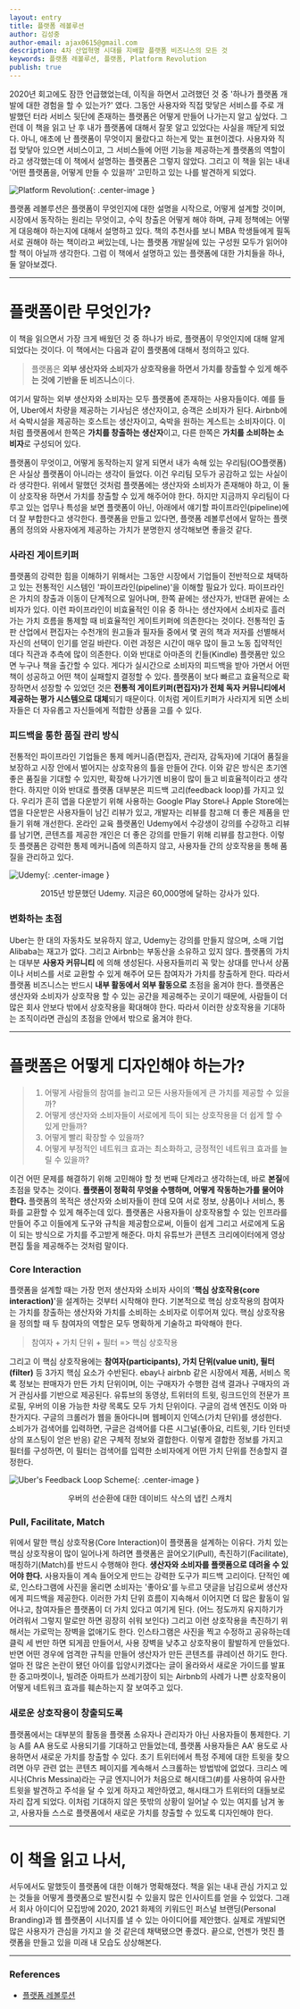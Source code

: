 ```yaml
---
layout: entry
title: 플랫폼 레볼루션
author: 김성중
author-email: ajax0615@gmail.com
description: 4차 산업혁명 시대를 지배할 플랫폼 비즈니스의 모든 것
keywords: 플랫폼 레볼루션, 플랫폼, Platform Revolution
publish: true
---
```


2020년 회고에도 잠깐 언급했었는데, 이직을 하면서 고려했던 것 중 \'하나가 플랫폼 개발에 대한 경험을 할 수 있는가?\' 였다. 그동안 사용자와 직접 맞닿은 서비스를 주로 개발했던 터라 서비스 뒷단에 존재하는 플랫폼은 어떻게 만들어 나가는지 알고 싶었다. 그런데 이 책을 읽고 난 후 내가 플랫폼에 대해서 잘못 알고 있었다는 사실을 깨닫게 되었다. 아니, 애초에 난 플랫폼이 무엇이지 몰랐다고 하는게 맞는 표현이겠다. 사용자와 직접 맞닿아 있으면 서비스이고, 그 서비스들에 어떤 기능을 제공하는게 플랫폼의 역할이라고 생각했는데 이 책에서 설명하는 플랫폼은 그렇지 않았다. 그리고 이 책을 읽는 내내 \'어떤 플랫폼을, 어떻게 만들 수 있을까\' 고민하고 있는 나를 발견하게 되었다.

![Platform Revolution](/images/2021/01/29/platform-revolution.jpeg "Platform Revolution"){: .center-image }

플랫폼 레볼루션은 플랫폼이 무엇인지에 대한 설명을 시작으로, 어떻게 설계할 것이며, 시장에서 동작하는 원리는 무엇이고, 수익 창출은 어떻게 해야 하며, 규제 정책에는 어떻게 대응해야 하는지에 대해서 설명하고 있다. 책의 추천사를 보니 MBA 학생들에게 필독서로 권해야 하는 책이라고 써있는데, 나는 플랫폼 개발실에 있는 구성원 모두가 읽어야 할 책이 아닐까 생각한다. 그럼 이 책에서 설명하고 있는 플랫폼에 대한 가치들을 하나, 둘 알아보겠다.

---

# 플랫폼이란 무엇인가?
이 책을 읽으면서 가장 크게 배웠던 것 중 하나가 바로, 플랫폼이 무엇인지에 대해 알게 되었다는 것이다. 이 책에서는 다음과 같이 플랫폼에 대해서 정의하고 있다.

> 플랫폼은 **외부 생산자와 소비자가 상호작용을 하면서 가치를 창출할 수 있게 해주는 것에 기반을 둔 비즈니스**이다.

여기서 말하는 외부 생산자와 소비자는 모두 플랫폼에 존재하는 사용자들이다. 예를 들어, Uber에서 차량을 제공하는 기사님은 생산자이고, 승객은 소비자가 된다. Airbnb에서 숙박시설을 제공하는 호스트는 생산자이고, 숙박을 원하는 게스트는 소비자이다. 이처럼 플랫폼에서 한쪽은 **가치를 창출하는 생산자**이고, 다른 한쪽은 **가치를 소비하는 소비자**로 구성되어 있다.

플랫폼이 무엇이고, 어떻게 동작하는지 알게 되면서 내가 속해 있는 우리팀(OO플랫폼)은 사실상 플랫폼이 아니라는 생각이 들었다. 이건 우리팀 모두가 공감하고 있는 사실이라 생각한다. 위에서 말했던 것처럼 플랫폼에는 생산자와 소비자가 존재해야 하고, 이 둘이 상호작용 하면서 가치를 창출할 수 있게 해주어야 한다. 하지만 지금까지 우리팀이 다루고 있는 업무나 특성을 보면 플랫폼이 아닌, 아래에서 얘기할 파이프라인(pipeline)에 더 잘 부합한다고 생각한다. 플랫폼을 만들고 있다면, 플랫폼 레볼루션에서 말하는 플랫폼의 정의와 사용자에게 제공하는 가치가 분명한지 생각해보면 좋을것 같다.

### 사라진 게이트키퍼
플랫폼의 강력한 힘을 이해하기 위해서는 그동안 시장에서 기업들이 전반적으로 채택하고 있는 전통적인 시스템인 \'파이프라인(pipeline)\'을 이해할 필요가 있다. 파이프라인은 가치의 창출과 이동이 단계적으로 일어나며, 한쪽 끝에는 생산자가, 반대편 끝에는 소비자가 있다. 이런 파이프라인이 비효율적인 이유 중 하나는 생산자에서 소비자로 흘러가는 가치 흐름을 통제할 때 비효율적인 게이트키퍼에 의존한다는 것이다. 전통적인 출판 산업에서 편집자는 수천개의 원고들과 필자들 중에서 몇 권의 책과 저자를 선별해서 자신의 선택이 인기를 얻길 바란다. 이런 과정은 시간이 매우 많이 들고 노동 집약적인 데다 직관과 추측에 많이 의존한다. 이와 반대로 아마존의 킨들(Kindle) 플랫폼만 있으면 누구나 책을 출간할 수 있다. 게다가 실시간으로 소비자의 피드백을 받아 가면서 어떤 책이 성공하고 어떤 책이 실패할지 결정할 수 있다. 플랫폼이 보다 빠르고 효율적으로 확장하면서 성장할 수 있었던 것은 **전통적 게이트키퍼(편집자)가 전체 독자 커뮤니티에서 제공하는 평가 시스템으로 대체**되기 때문이다. 이처럼 게이트키퍼가 사라지게 되면 소비자들은 더 자유롭고 자신들에게 적합한 상품을 고를 수 있다.

### 피드백을 통한 품질 관리 방식
전통적인 파이프라인 기업들은 통제 메커니즘(편집자, 관리자, 감독자)에 기대어 품질을 보장하고 시장 안에서 벌어지는 상호작용의 틀을 만들어 간다. 이와 같은 방식은 초기엔 좋은 품질을 기대할 수 있지만, 확장해 나가기엔 비용이 많이 들고 비효율적이라고 생각한다. 하지만 이와 반대로 플랫폼 대부분은 피드백 고리(feedback loop)를 가지고 있다. 우리가 흔히 앱을 다운받기 위해 사용하는 Google Play Store나 Apple Store에는 앱을 다운받은 사용자들이 남긴 리뷰가 있고, 개발자는 리뷰를 참고해 더 좋은 제품을 만들기 위해 개선한다. 온라인 교육 플랫폼인 Udemy에서 수강생이 강의를 수강하고 리뷰를 남기면, 콘텐츠를 제공한 개인은 더 좋은 강의를 만들기 위해 리뷰를 참고한다. 이렇듯 플랫폼은 강력한 통제 메커니즘에 의존하지 않고, 사용자들 간의 상호작용을 통해 품질을 관리하고 있다.

![Udemy](/images/2021/01/29/udemy.jpg "Udemy"){: .center-image }
<center>2015년 방문했던 Udemy. 지금은 60,000명에 달하는 강사가 있다.</center>

### 변화하는 초점
Uber는 한 대의 자동차도 보유하지 않고, Udemy는 강의를 만들지 않으며, 소매 기업 Alibaba는 재고가 없다. 그리고 Airbnb는 부동산을 소유하고 있지 않다. 플랫폼의 가치는 대부분 **사용자 커뮤니티** 에 의해 생성된다. 사용자들끼리 꼭 맞는 상대를 만나서 상품이나 서비스를 서로 교환할 수 있게 해주어 모든 참여자가 가치를 창출하게 한다. 따라서 플랫폼 비즈니스는 반드시 **내부 활동에서 외부 활동으로** 초점을 옮겨야 한다. 플랫폼은 생산자와 소비자가 상호작용 할 수 있는 공간을 제공해주는 곳이기 때문에, 사람들이 더 많은 회사 안보다 밖에서 상호작용을 확대해야 한다. 따라서 이러한 상호작용을 기대하는 조직이라면 관심의 초점을 안에서 밖으로 옮겨야 한다.

---

# 플랫폼은 어떻게 디자인해야 하는가?
> 1. 어떻게 사람들의 참여를 늘리고 모든 사용자들에게 큰 가치를 제공할 수 있을까?
> 2. 어떻게 생산자와 소비자들이 서로에게 득이 되는 상호작용을 더 쉽게 할 수 있게 만들까?
> 3. 어떻게 빨리 확장할 수 있을까?
> 4. 어떻게 부정적인 네트워크 효과는 최소화하고, 긍정적인 네트워크 효과를 늘릴 수 있을까?

이건 어떤 문제를 해결하기 위해 고민해야 할 첫 번째 단계라고 생각하는데, 바로 **본질**에 초점을 맞추는 것이다. **플랫폼이 정확히 무엇을 수행하며, 어떻게 작동하는가를 물어야 한다.** 플랫폼의 목적은 생산자와 소비자들이 한데 모여 서로 정보, 상품이나 서비스, 통화를 교환할 수 있게 해주는데 있다.  플랫폼은 사용자들이 상호작용할 수 있는 인프라를 만들어 주고 이들에게 도구와 규칙을 제공함으로써, 이들이 쉽게 그리고 서로에게 도움이 되는 방식으로 가치를 주고받게 해준다. 마치 유튜브가 콘텐츠 크리에이터에게 영상 편집 툴을 제공해주는 것처럼 말이다.

### Core Interaction
플랫폼을 설계할 때는 가장 먼저 생산자와 소비자 사이의 \'**핵심 상호작용(core interaction)**\'을 설계하는 것부터 시작해야 한다. 기본적으로 핵심 상호작용의 참여자는 가치를 창출하는 생산자와 가치를 소비하는 소비자로 이루어져 있다. 핵심 상호작용을 정의할 때 두 참여자의 역할은 모두 명확하게 기술하고 파악해야 한다.

> 참여자 + 가치 단위 + 필터 => 핵심 상호작용

그리고 이 핵심 상호작용에는 **참여자(participants), 가치 단위(value unit), 필터(filter)** 등 3가지 핵심 요소가 수반된다. ebay나 airbnb 같은 시장에서 제품, 서비스 목록 정보는 판매자가 만든 가치 단위이며, 이는 구매자가 수행한 검색 결과나 구매자의 과거 관심사를 기반으로 제공된다. 유튜브의 동영상, 트위터의 트윗, 링크드인의 전문가 프로필, 우버의 이용 가능한 차량 목록도 모두 가치 단위이다. 구글의 검색 엔진도 이와 마찬가지다. 구글의 크롤러가 웹을 돌아다니며 웹페이지 인덱스(가치 단위)를 생성한다. 소비가가 검색어를 입력하면, 구글은 검색어를 다른 시그널(좋아요, 리트윗, 기타 인터넷상의 포스팅이 얻은 반응) 같은 구체적 정보와 결합한다. 이렇게 결합한 정보를 가지고 필터를 구성하면, 이 필터는 검색어를 입력한 소비자에게 어떤 가치 단위를 전송할지 결정한다.

![Uber's Feedback Loop Scheme](/images/2021/01/29/uber-feeback-loop.png "Uber's Feedback Loop Scheme"){: .center-image }
<center>우버의 선순환에 대한 데이비드 삭스의 냅킨 스캐치</center>



### Pull, Facilitate, Match
위에서 말한 핵심 상호작용(Core Interaction)이 플랫폼을 설계하는 이유다. 가치 있는 핵심 상호작용이 많이 일어나게 하려면 플랫폼은 끌어오기(Pull), 촉진하기(Facilitate), 매칭하기(Match)를 반드시 수행해야 한다. **생산자와 소비자를 플랫폼으로 데려올 수 있어야 한다.** 사용자들이 계속 들어오게 만드는 강력한 도구가 피드백 고리이다. 단적인 예로, 인스타그램에 사진을 올리면 소비자는 \'좋아요\'를 누르고 댓글을 남김으로써 생산자에게 피드백을 제공한다. 이러한 가치 단위 흐름이 지속해서 이어지면 더 많은 활동이 일어나고, 참여자들은 플랫폼이 더 가치 있다고 여기게 된다. (어느 정도까지 유지하기가 어려워서 그렇지 말로만 하면 굉장히 쉬워 보인다) 그리고 이런 상호작용을 촉진하기 위해서는 가로막는 장벽을 없애기도 한다. 인스타그램은 사진을 찍고 수정하고 공유하는데 클릭 세 번만 하면 되게끔 만들어서, 사용 장벽을 낮추고 상호작용이 활발하게 만들었다. 반면 어떤 경우에 엄격한 규칙을 만들어 생산자가 만든 콘텐츠를 큐레이션 하기도 한다. 얼마 전 많은 논란이 됐던 아이를 입양시키겠다는 글이 올라와서 새로운 가이드를 발표한 중고마켓이나, 빌려준 아파트가 쓰레기장이 되는 Airbnb의 사례가 나쁜 상호작용이 어떻게 네트워크 효과를 훼손하는지 잘 보여주고 있다.

### 새로운 상호작용이 창출되도록
플랫폼에서는 대부분의 활동을 플랫폼 소유자나 관리자가 아닌 사용자들이 통제한다. 기능 A를 AA 용도로 사용되기를 기대하고 만들었는데, 플랫폼 사용자들은 AA\' 용도로 사용하면서 새로운 가치를 창출할 수 있다. 초기 트위터에서 특정 주제에 대한 트윗을 찾으려면 아무 관련 없는 콘텐츠 페이지를 계속해서 스크롤하는 방법밖에 없었다. 크리스 메시나(Chris Messina)라는 구글 엔지니어가 처음으로 해시태그(\#)를 사용하여 유사한 트윗을 발견하고 주석을 달 수 있게 하자고 제안하였고, 해시태그가 트위터의 대들보로 자리 잡게 되었다. 이처럼 기대하지 않은 뜻밖의 상황이 일어날 수 있는 여지를 남겨 놓고, 사용자들 스스로 플랫폼에서 새로운 가치를 창출할 수 있도록 디자인해야 한다.

---

# 이 책을 읽고 나서,
서두에서도 말했듯이 플랫폼에 대한 이해가 명확해졌다. 책을 읽는 내내 관심 가지고 있는 것들을 어떻게 플랫폼으로 발전시킬 수 있을지 많은 인사이트를 얻을 수 있었다. 그래서 회사 아이디어 모집방에 2020, 2021 화제의 키워드인 퍼스널 브랜딩(Personal Branding)과 웹 플랫폼이 시너지를 낼 수 있는 아이디어를 제안했다. 실제로 개발되면 많은 사용자가 관심을 가지고 쓸 것 같은데 채택됐으면 좋겠다. 끝으로, 언젠가 멋진 플랫폼을 만들고 있을 미래 내 모습도 상상해본다.

---

### References
- [플랫폼 레볼루션](http://www.kyobobook.co.kr/product/detailViewKor.laf?mallGb=KOR&barcode=9788960515987)
